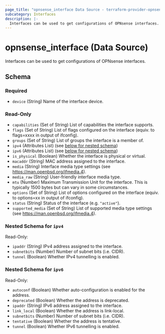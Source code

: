 ```yaml
---
page_title: "opnsense_interface Data Source - terraform-provider-opnsense"
subcategory: Interfaces
description: |-
  Interfaces can be used to get configurations of OPNsense interfaces.
---
```


# opnsense_interface (Data Source)

Interfaces can be used to get configurations of OPNsense interfaces.

<!-- schema generated by tfplugindocs -->
## Schema

### Required

- `device` (String) Name of the interface device.

### Read-Only

- `capabilities` (Set of String) List of capabilities the interface supports.
- `flags` (Set of String) List of flags configured on the interface (equiv. to flags=xxxx in output of ifconfig).
- `groups` (Set of String) List of groups the interface is a member of.
- `ipv4` (Attributes List) (see [below for nested schema](#nestedatt--ipv4))
- `ipv6` (Attributes List) (see [below for nested schema](#nestedatt--ipv6))
- `is_physical` (Boolean) Whether the interface is physical or virtual.
- `macaddr` (String) MAC address assigned to the interface.
- `media` (String) Interface media type settings (see https://man.openbsd.org/ifmedia.4).
- `media_raw` (String) User-friendly interface media type.
- `mtu` (Number) Maximum Transmission Unit for the interface. This is typically 1500 bytes but can vary in some circumstances.
- `options` (Set of String) List of options configured on the interface (equiv. to options=xx in output of ifconfig).
- `status` (String) Status of the interface (e.g. `"active"`).
- `supported_media` (Set of String) List of supported media type settings (see https://man.openbsd.org/ifmedia.4).

<a id="nestedatt--ipv4"></a>
### Nested Schema for `ipv4`

Read-Only:

- `ipaddr` (String) IPv4 address assigned to the interface.
- `subnetbits` (Number) Number of subnet bits (i.e. CIDR).
- `tunnel` (Boolean) Whether IPv4 tunnelling is enabled.


<a id="nestedatt--ipv6"></a>
### Nested Schema for `ipv6`

Read-Only:

- `autoconf` (Boolean) Whether auto-configuration is enabled for the address.
- `deprecated` (Boolean) Whether the address is deprecated.
- `ipaddr` (String) IPv6 address assigned to the interface.
- `link_local` (Boolean) Whether the address is link-local.
- `subnetbits` (Number) Number of subnet bits (i.e. CIDR).
- `tentative` (Boolean) Whether the address is tentative.
- `tunnel` (Boolean) Whether IPv6 tunnelling is enabled.

